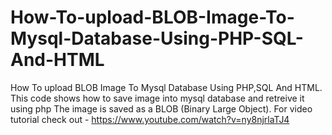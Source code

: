 # How-To-upload-BLOB-Image-To-Mysql-Database-Using-PHP-SQL-And-HTML
How To upload BLOB Image To Mysql Database Using PHP,SQL And HTML.
This code shows how to save image into mysql database and retreive it using php
The image is saved as a BLOB (Binary Large Object).
For video tutorial check out - <a href="https://www.youtube.com/watch?v=ny8njrlaTJ4" >https://www.youtube.com/watch?v=ny8njrlaTJ4</a>
